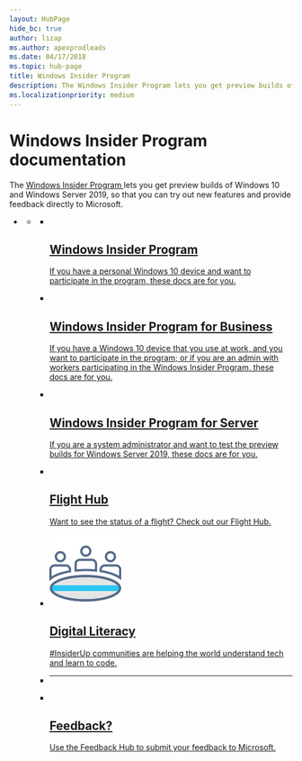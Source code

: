 ```yaml
---
layout: HubPage
hide_bc: true
author: lizap
ms.author: apexprodleads
ms.date: 04/17/2018
ms.topic: hub-page
title: Windows Insider Program
description: The Windows Insider Program lets you get preview builds of Windows 10 and Windows Server 2019, and provide feedback directly to Microsoft.
ms.localizationpriority: medium
---
```


<div id="main" class="v2">
<div class="container">
    <h1>Windows Insider Program documentation</h1>
    <p>The <a href="https://insider.windows.com/" <b>Windows Insider Program </b></a> lets you get preview builds of Windows 10 and Windows Server 2019, so that you can try out new features and  provide feedback directly to Microsoft.</p>
    <p> </p>
    <ul class="pivots">
        <li>
            <a href="#main"></a>
            <ul id="main">
                <li>
                    <a href="#mainPanel"></a>
                    <ul id="mainPanel" class="cardsF">
                        <li>
                            <a href="/windows-insider/at-home/">
                            <div class="cardSize">
                                <div class="cardPadding">
                                    <div class="card">
                                        <div class="cardImageOuter">
                                            <div class="cardImage">
                                                <img src="https://docs.microsoft.com/media/common/i_whats-new.svg" alt="" />
                                            </div>
                                        </div>
                                        <div class="cardText">
                                            <h2>Windows Insider Program</h2>
                                            <p>If you have a personal Windows 10 device and want to participate in the program, these docs are for you.</p>
                                        </div>
                                    </div>
                                </div>
                            </div>
                            </a>
                        </li>
                        <li>
                            <a href="/windows-insider/at-work-pro/">
                            <div class="cardSize">
                                <div class="cardPadding">
                                    <div class="card">
                                        <div class="cardImageOuter">
                                            <div class="cardImage">
                                                <img src="https://docs.microsoft.com/media/common/i_management.svg" alt="" />
                                            </div>
                                        </div>
                                        <div class="cardText">
                                            <h2>Windows Insider Program for Business</h2>
                                            <p>If you have a Windows 10 device that you use at work, and you want to participate in the program; or if you are an admin with workers participating in the Windows Insider Program, these docs are for you.</p>
                                        </div>
                                    </div>
                                </div>
                            </div>
                            </a>
                        </li>
                        <li>
                            <a href="/windows-insider/at-work/">
                            <div class="cardSize">
                                <div class="cardPadding">
                                    <div class="card">
                                        <div class="cardImageOuter">
                                            <div class="cardImage">
                                                <img src="https://docs.microsoft.com/media/common/i_server.svg" alt="" />
                                            </div>
                                        </div>
                                        <div class="cardText">
                                            <h2>Windows Insider Program for Server</h2>
                                            <p>If you are a system administrator and want to test the preview builds for Windows Server 2019, these docs are for you.</p>
                                        </div>
                                    </div>
                                </div>
                            </div>
                            </a>
                        </li>
                       <li>
                            <a href="/windows-insider/flight-hub">
                            <div class="cardSize">
                                <div class="cardPadding">
                                    <div class="card">
                                        <div class="cardImageOuter">
                                            <div class="cardImage">
                                                <img src="https://docs.microsoft.com/media/common/i_get-started.svg" alt="" />
                                            </div>
                                        </div>
                                        <div class="cardText">
                                            <h2>Flight Hub</h2>
                                            <p>Want to see the status of a flight? Check out our Flight Hub.</p>
                                        </div>
                                    </div>
                                </div>
                            </div>
                            </a>
                        </li>
                        <li>
                            <a href="/windows-insider/at-home/digital-literacy/">
                            <div class="cardSize">
                                <div class="cardPadding">
                                    <div class="card">
                                        <div class="cardImageOuter">
                                            <div class="cardImage">
                                                <img src="at-home/images/i_community.svg" alt="" />
                                            </div>
                                        </div>
                                        <div class="cardText">
                                            <h2>Digital Literacy</h2>
                                            <p>#InsiderUp communities are helping the world understand tech and learn to code.</p>
                                        </div>
                                    </div>
                                </div>
                            </div>
                            </a>
                        </li>
                        <li class="fullSpan">
                            <hr />
                        </li>
                        <li>
                            <a href="https://support.microsoft.com/help/4021566/windows-10-send-feedback-to-microsoft-with-feedback-hub-app">
                            <div class="cardSize">
                                <div class="cardPadding">
                                    <div class="card">
                                        <div class="cardImageOuter">
                                            <div class="cardImage">
                                                <img src="https://docs.microsoft.com/media/common/i_feedback.svg" alt="" />
                                            </div>
                                        </div>
                                        <div class="cardText">
                                            <h2>Feedback?</h2>
                                            <p>Use the Feedback Hub to submit your feedback to Microsoft.</p>
                                        </div>
                                    </div>
                                </div>
                            </div>
                            </a>
                        </li>
                    </ul>
                </li>
            </ul>
        </li>
    </ul>
</div>
